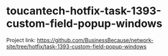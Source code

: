 # toucantech-hotfix-task-1393-custom-field-popup-windows
Project link: https://github.com/BusinessBecause/network-site/tree/hotfix/task-1393-custom-field-popup-windows
